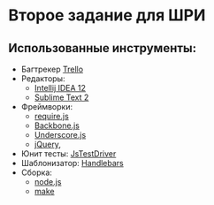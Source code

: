 # Второе задание для ШРИ

## Использованные инструменты:

* Багтрекер [Trello](https://trello.com/b/lMYuJiXT)
* Редакторы:
    * [Intellij IDEA 12](http://www.jetbrains.com/idea/)
    * [Sublime Text 2](sublimetext.com/2)
* Фреймворки:
    * [require.js](http://requirejs.org/)
    * [Backbone.js](http://backbonejs.org/)
    * [Underscore.js](http://underscorejs.org/)
    * [jQuery](http://jquery.com/),
* Юнит тесты: [JsTestDriver](http://code.google.com/p/js-test-driver/)
* Шаблонизатор: [Handlebars](http://handlebarsjs.com)
* Сборка:
    * [node.js](http://nodejs.org/)
    * [make](http://www.gnu.org/software/make/)